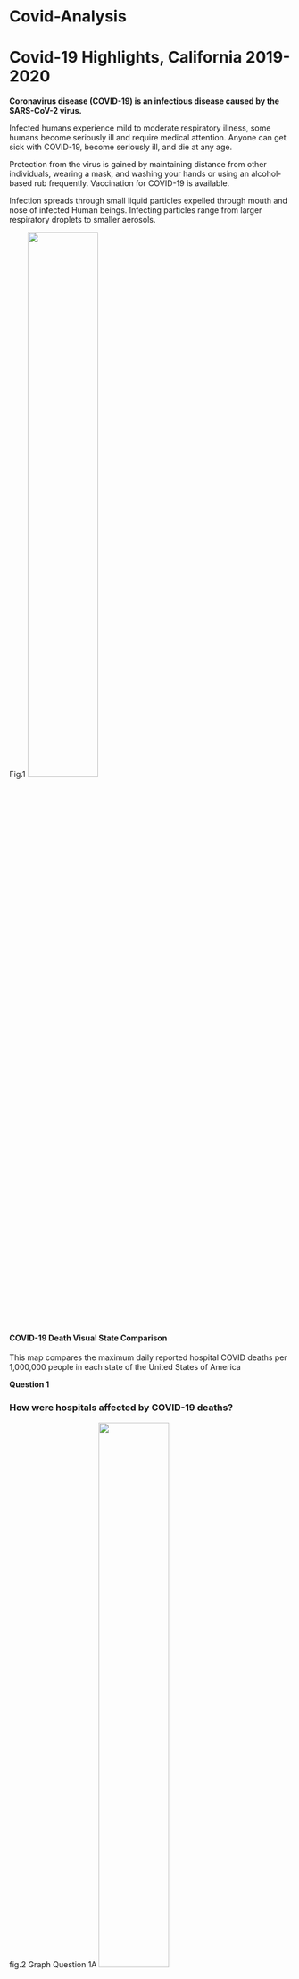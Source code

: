 # Covid-Analysis
# Covid-19 Highlights, California 2019-2020

__Coronavirus disease (COVID-19) is an infectious disease caused by the SARS-CoV-2 virus.__

Infected humans experience mild to moderate respiratory illness, some humans become seriously ill and require medical attention. Anyone can get sick with COVID-19, become seriously ill, and die at any age. 

Protection from the virus is gained by maintaining distance from other individuals, wearing a mask, and washing your hands or using an alcohol-based rub frequently. Vaccination for COVID-19 is available. 

Infection spreads through small liquid particles expelled through mouth and nose of infected
Human beings. Infecting particles range from larger respiratory droplets to smaller aerosols.

Fig.1 
<img src="https://github.com/Project-1-Team-9/Covid-Analysis/blob/dd_branch/images/bokeh_plot.png"  width="50%" height="50%">

#### COVID-19 Death Visual State Comparison
This map compares the maximum daily reported hospital COVID deaths
per 1,000,000 people in each state of the United States of America

__Question 1__

### How were hospitals affected by COVID-19 deaths?

fig.2 Graph Question 1A
<img src="https://github.com/Project-1-Team-9/Covid-Analysis/blob/dd_branch/images/COVID19.daily.hospital.reported.deaths.over.2020.2021.png" width="50%" height="50%">

#### COVID-19 Daily Hospital-Reported Deaths Over 2020-2021 CA
The graph spikes during summer months as COVID-19 spread through California. COVID-19 safety protocols decreased deaths.  A COVID-19 death surge became evident during the holiday season.

fig.3 Graph Question 1B
<img src="https://github.com/Project-1-Team-9/Covid-Analysis/blob/dd_branch/images/Deaths.vs.ICU.Bed.Utilization.png" width="50%" height="50%">

#### Deaths vs ICU Bed Utilization & Staffing Shortage vs Daily Death Correlation
COVID-19 deaths directly affected ICU bed occupancy. The graph exhibits an exponential relationship. As the COVID-19 ICU bed occupancy increase, the number of deaths increased.

fig.4 Graph Question 1C.1 of 2 

<img src="https://github.com/Project-1-Team-9/Covid-Analysis/blob/dd_branch/images/staffing.shortage.vs.daily.death.correlation.png" width="50%" height="50%">

#### Staffing Shortage vs Daily Death Correlation

fig.5 Graph Question 1C.2 of 2
<img src="https://github.com/Project-1-Team-9/Covid-Analysis/blob/dd_branch/images/no.staffing.shortage.vs.daily.death.correlation.png" width="50%" height="50%">

#### No Staffing Shortage vs Daily Death Correlation

There is some positive correlation between the number of hospitals reporting staffing shortage and the number of daily deaths reported. The number of shortages reported increased, and the number of deaths skyrocketed, suggesting that hospitals could not provide adequate treatment. There is not a correlation between the number of hospitals not reporting a shortage and the number of daily deaths.

__Question 2__

### How did COVID-19 impact hospital occupancy?

fig.6 Graph Question 2A
<img src="https://github.com/Project-1-Team-9/Covid-Analysis/blob/dd_branch/images/covid.hospital.bed.occupancy.png" width="50%" height="50%">

#### COVID-19 Hospital Bed Occupancy

This stacked bar graph shows the total COVID-19 inpatient beds compared to the number of ICU beds occupied by COVID-19 positive patients over time. Notice that the number of ICU beds in the Junaray 2021 does not seem to increase as much as you might think it would. The max number of ICU COVID-19 beds is 4939 while the max number of COVID-19 inpatient beds is 30,334.

fig.7 Graph Question 2B
<img src="https://github.com/Project-1-Team-9/Covid-Analysis/blob/dd_branch/images/covid.icu.bed.utilization.over.time.png" width="50%" height="50%">

#### COVID-19 ICU Bed Utilization Over Time
This scatter plot shows the COVID-19 ICU bed utilization as a percent over time. It is calculated by dividing the number of COVID-19 ICU patients by the total number of ICU patients. The maximum COVID-19 ICU utilization is 55.37% on January 8, 2021. The first spike is relatively small compared to the first spike in other charts. This means hospitals had to reserve ICU beds for other treatments to the detriment of COVID patients.

__Question 3__

### Which age group had the highest rate of COVID-19 hospital admissions?

Fig.8 Graph Question 3A
<img src="https://github.com/Project-1-Team-9/Covid-Analysis/blob/dd_branch/images/Screenshot%202023-01-31%20162437.png" width="50%" height="50%">

#### Confirmed COVID-19 Hospital Admissions by Age Group

The pie chart describes the age breakdown of COVID-19 hospital admissions. Hospitals were impacted by older aged covid patients. 71.6% of hospital admissions were comprised of adults 50 and older. The largest single demographic of hospital admissions were adults aged 60-69.

Fig.9 Graph Question 3B
<img src="https://github.com/Project-1-Team-9/Covid-Analysis/blob/dd_branch/images/suspected.vs.confirmed.at.admission.png" width="50%" height="50%">

### Suspected vs Confirmed at Admission

The stacked bar graph displays the total number of COVID-19 related hospital admissions based on confirmed or suspected status. Majority of admissions were from previously confirmed COVID-19 patients. The age group most affected ranged from 60-69.

### Summary
The biggest spike in hospital deaths was after the 2020 holidays. During this spike, ICU bed utilization was high for COVID, and there was a spike in staffing shortages reported. There was likely insufficient treatment available for all the patients, leading to higher-than-expected deaths. Over 70% of hospitalizations for COVID were for patients 50 and older. The age group 60-69 had the highest number of admissions during this time period.
### Challenges
1.The data called did not come in the format that was listed in the documentation
2.Some of the columns did not come with much information.
3.The dataset does not contain deaths broken down by age, so we were limited to only hospitalizations while trying to understand the impact by demographics.
4.The dataset is an aggregated report for states so there is no hospital, city or county identifier to perform more specific analyses
### Next Steps

We still have a few more questions that we would like to answer. To address those, we would like to connect this dataset with a couple of others:

1 Government policies put in place to determine how hospitals were impacted

1.1 Which type of policies were most effective?

1.2 How much policy is too much policy?

2 General population COVID data
2.1 Can hospitals anticipate shortages by understanding what is happening outside?

2.2 What benchmarks can be set to initiate certain procedures or protocols at the hospitals?


